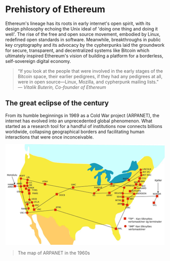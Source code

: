 # Prehistory of Ethereum

Ethereum's lineage has its roots in early internet's open spirit, with its design philosophy echoing the Unix ideal of 'doing one thing and doing it well'. The rise of the free and open source movement, embodied by Linux, redefined open standards in software. Meanwhile, breakthroughs in public key cryptography and its advocacy by the cypherpunks laid the groundwork for secure, transparent, and decentralized systems like Bitcoin which ultimately inspired Ethereum's vision of building a platform for a borderless, self-sovereign digital economy.

> “If you look at the people that were involved in the early stages of the Bitcoin space, their earlier pedigrees, if they had any pedigrees at all, were in open source—Linux, Mozilla, and cypherpunk mailing lists.”\
> — _Vitalik Buterin, Co-founder of Ethereum_

## The great eclipse of the century

From its humble beginnings in 1969 as a Cold War project (ARPANET), the internet has evolved into an unprecedented global phenomenon. What started as a research tool for a handful of institutions now connects billions worldwide, collapsing geographical borders and facilitating human interactions that were once inconceivable.

![ARPANET-map](img/overview/ARPANET-map.jpg)
> The map of ARPANET in the 1960s